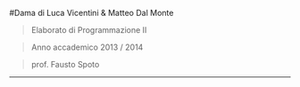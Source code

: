 #Dama
di Luca Vicentini & Matteo Dal Monte

> Elaborato di Programmazione II

> Anno accademico 2013 / 2014

> prof. Fausto Spoto
____________________
